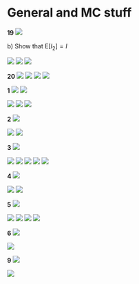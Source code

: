 
# General and MC stuff
__19__
![](./images/prob_19a.png)

b) Show that $\text{E}[I_2]=I$

![](./images/prob_19c.png)
![](./images/prob_19c.png)
![](./sol_images/19.jpeg)

__20__
![](./images/prob_20a.png)
![](./images/prob_20b.png)
![](./images/prob_20c.png)
![](./sol_images/20.jpeg)

__1__
![](./images/0_1.png)
![](./images/0_1ii.png)

![](./sol_images/1_1.jpeg)
![](./sol_images/1_2.jpeg)
![](./sol_images/1_3.jpeg)

__2__
![](./images/0_2.png)

![](./sol_images/2_1.jpeg)
![](./sol_images/2_2.jpeg)

__3__
![](./images/0_3.png)

![](./sol_images/3_1.jpeg)
![](./sol_images/3_2.jpeg)
![](./sol_images/3_3.jpeg)
![](./sol_images/3_4.jpeg)
![](./sol_images/3_5.jpeg)

__4__
![](./images/0_5.png)

![](./sol_images/4_1.png)
![](./sol_images/4_2.png)

__5__
![](./images/1_1.png)

![](./sol_images/5_1.jpg)
![](./sol_images/5_2.jpg)
![](./sol_images/5_3.jpeg)
![](./sol_images/5_45.jpeg)

__6__
![](./images/1_4a.png)

![](./sol_images/6_1.jpeg)

__9__
![](./images/midterm_2.png)

![](./sol_images/9.jpeg)
